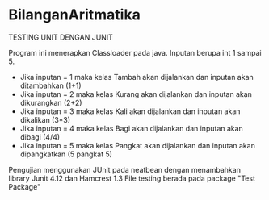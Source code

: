 # BilanganAritmatika
TESTING UNIT DENGAN JUNIT

Program ini menerapkan Classloader pada java. Inputan berupa int 1 sampai 5.
- Jika inputan = 1 maka kelas Tambah akan dijalankan dan inputan akan ditambahkan (1+1)
- Jika inputan = 2 maka kelas Kurang akan dijalankan dan inputan akan dikurangkan (2+2)
- Jika inputan = 3 maka kelas Kali akan dijalankan dan inputan akan dikalikan (3*3)
- Jika inputan = 4 maka kelas Bagi akan dijalankan dan inputan akan dibagi (4/4)
- Jika inputan = 5 maka kelas Pangkat akan dijalankan dan inputan akan dipangkatkan (5 pangkat 5)

Pengujian menggunakan JUnit pada neatbean dengan menambahkan library Junit 4.12 dan Hamcrest 1.3
File testing berada pada package "Test Package"
